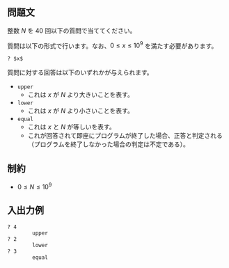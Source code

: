 ## 問題文
整数 $N$ を $40$ 回以下の質問で当ててください。

質問は以下の形式で行います。なお、$0 \le x \le 10^9$ を満たす必要があります。
```
? $x$
```

質問に対する回答は以下のいずれかが与えられます。
- `upper`
  - これは $x$ が $N$ より大きいことを表す。
- `lower`
  - これは $x$ が $N$ より小さいことを表す。
- `equal`
  - これは $x$ と $N$ が等しいを表す。
  - これが回答されて即座にプログラムが終了した場合、正答と判定される（プログラムを終了しなかった場合の判定は不定である）。


## 制約
- $0 \le N \le 10^{9}$

## 入出力例
```
? 4
        upper
? 2
        lower
? 3
        equal
```
